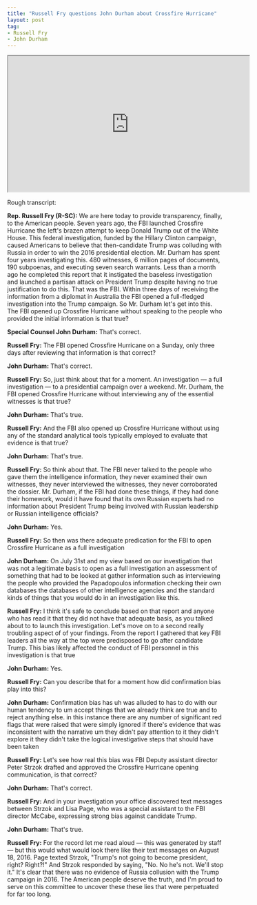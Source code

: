 ```yaml
---
title: "Russell Fry questions John Durham about Crossfire Hurricane"
layout: post
tag:
- Russell Fry
- John Durham
---
```


<iframe width="560" height="315" src="https://www.youtube.com/embed/2dwF82ZQehE" title="Russell Fry questions John Durham about Crossfire Hurricane" allowfullscreen></iframe>

Rough transcript:

**Rep. Russell Fry (R-SC):** We are here today to provide transparency, finally, to the American people. Seven years ago, the FBI launched Crossfire Hurricane the left's brazen attempt to keep Donald Trump out of the White House. This federal investigation, funded by the Hillary Clinton campaign, caused Americans to believe that then-candidate Trump was colluding with Russia in order to win the 2016 presidential election. Mr. Durham has spent four years investigating this. 480 witnesses, 6 million pages of documents, 190 subpoenas, and executing seven search warrants. Less than a month ago he completed this report that it instigated the baseless investigation and launched a partisan attack on President Trump despite having no true justification to do this. That was the FBI. Within three days of receiving the information from a diplomat in Australia the FBI opened a full-fledged investigation into the Trump campaign. So Mr. Durham let's get into this. The FBI opened up Crossfire Hurricane without speaking to the people who provided the initial information is that true?

**Special Counsel John Durham:** That's correct.

**Russell Fry:** The FBI opened Crossfire Hurricane on a Sunday, only three days after reviewing that information is that correct?

**John Durham:** That's correct.

**Russell Fry:** So, just think about that for a moment. An investigation — a full investigation — to a presidential campaign over a weekend. Mr. Durham, the FBI opened Crossfire Hurricane without interviewing any of the essential witnesses is that true?

**John Durham:** That's true.

**Russell Fry:** And the FBI also opened up Crossfire Hurricane without using any of the standard analytical tools typically employed to evaluate that evidence is that true?

**John Durham:** That's true.

**Russell Fry:** So think about that. The FBI never talked to the people who gave them the intelligence information, they never examined their own witnesses, they never interviewed the witnesses, they never corroborated the dossier. Mr. Durham, if the FBI had done these things, if they had done their homework, would it have found that its own Russian experts had no information about President Trump being involved with Russian leadership or Russian intelligence officials?

**John Durham:** Yes.

**Russell Fry:** So then was there adequate predication for the FBI to open Crossfire Hurricane as a full investigation

**John Durham:** On July 31st and my view based on our investigation that was not a legitimate basis to open as a full investigation an assessment of something that had to be looked at gather information such as interviewing the people who provided the Papadopoulos information checking their own databases the databases of other intelligence agencies and the standard kinds of things that you would do in an investigation like this.

**Russell Fry:** I think it's safe to conclude based on that report and anyone who has read it that they did not have that adequate basis, as you talked about to to launch this investigation. Let's move on to a second really troubling aspect of of your findings. From the report I gathered that key FBI leaders all the way at the top were predisposed to go after candidate Trump. This bias likely affected the conduct of FBI personnel in this investigation is that true

**John Durham:** Yes.

**Russell Fry:** Can you describe that for a moment how did confirmation bias play into this?

**John Durham:** Confirmation bias has uh was alluded to has to do with our human tendency to um accept things that we already think are true and to reject anything else. in this instance there are any number of significant red flags that were raised that were simply ignored if there's evidence that was inconsistent with the narrative um they didn't pay attention to it they didn't explore it they didn't take the logical investigative steps that should have been taken

**Russell Fry:** Let's see how real this bias was FBI Deputy assistant director Peter Strzok drafted and approved the Crossfire Hurricane opening communication, is that correct?

**John Durham:** That's correct.

**Russell Fry:** And in your investigation your office discovered text messages between Strzok and Lisa Page, who was a special assistant to the FBI director McCabe, expressing strong bias against candidate Trump.

**John Durham:** That's true.

**Russell Fry:** For the record let me read aloud — this was generated by staff — but this would what would look there like their text messages on August 18, 2016. Page texted Strzok, "Trump's not going to become president, right? Right?!" And Strzok responded by saying, "No. No he's not. We'll stop it." It's clear that there was no evidence of Russia collusion with the Trump campaign in 2016. The American people deserve the truth, and I'm proud to serve on this committee to uncover these these lies that were perpetuated for far too long.
